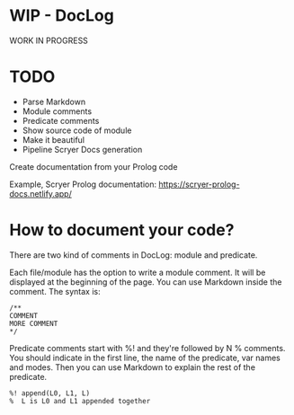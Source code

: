 # WIP - DocLog

WORK IN PROGRESS

# TODO

* Parse Markdown
* Module comments
* Predicate comments
* Show source code of module
* Make it beautiful
* Pipeline Scryer Docs generation

Create documentation from your Prolog code

Example, Scryer Prolog documentation: https://scryer-prolog-docs.netlify.app/

# How to document your code?

There are two kind of comments in DocLog: module and predicate.

Each file/module has the option to write a module comment. It will be displayed at the beginning of the page. You can use Markdown inside the comment. The syntax is:
```
/**
COMMENT
MORE COMMENT
*/
```

Predicate comments start with %! and they're followed by N % comments. You should indicate in the first line, the name of the predicate, var names and modes. Then you can use Markdown to explain the rest of the predicate.

```
%! append(L0, L1, L)
%  L is L0 and L1 appended together
```
 